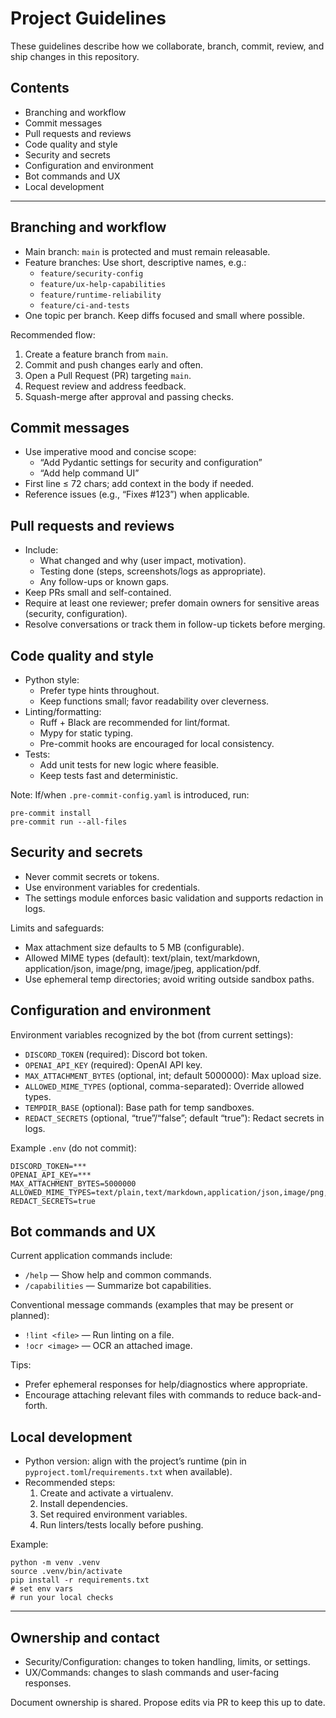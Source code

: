 # Project Guidelines

These guidelines describe how we collaborate, branch, commit, review, and ship changes in this repository.

## Contents
- Branching and workflow
- Commit messages
- Pull requests and reviews
- Code quality and style
- Security and secrets
- Configuration and environment
- Bot commands and UX
- Local development

---

## Branching and workflow

- Main branch: `main` is protected and must remain releasable.
- Feature branches: Use short, descriptive names, e.g.:
  - `feature/security-config`
  - `feature/ux-help-capabilities`
  - `feature/runtime-reliability`
  - `feature/ci-and-tests`
- One topic per branch. Keep diffs focused and small where possible.

Recommended flow:
1. Create a feature branch from `main`.
2. Commit and push changes early and often.
3. Open a Pull Request (PR) targeting `main`.
4. Request review and address feedback.
5. Squash-merge after approval and passing checks.

## Commit messages

- Use imperative mood and concise scope:
  - “Add Pydantic settings for security and configuration”
  - “Add help command UI”
- First line ≤ 72 chars; add context in the body if needed.
- Reference issues (e.g., “Fixes #123”) when applicable.

## Pull requests and reviews

- Include:
  - What changed and why (user impact, motivation).
  - Testing done (steps, screenshots/logs as appropriate).
  - Any follow-ups or known gaps.
- Keep PRs small and self-contained.
- Require at least one reviewer; prefer domain owners for sensitive areas (security, configuration).
- Resolve conversations or track them in follow-up tickets before merging.

## Code quality and style

- Python style:
  - Prefer type hints throughout.
  - Keep functions small; favor readability over cleverness.
- Linting/formatting:
  - Ruff + Black are recommended for lint/format.
  - Mypy for static typing.
  - Pre-commit hooks are encouraged for local consistency.
- Tests:
  - Add unit tests for new logic where feasible.
  - Keep tests fast and deterministic.

Note: If/when `.pre-commit-config.yaml` is introduced, run:
```
pre-commit install
pre-commit run --all-files
```

## Security and secrets

- Never commit secrets or tokens.
- Use environment variables for credentials.
- The settings module enforces basic validation and supports redaction in logs.

Limits and safeguards:
- Max attachment size defaults to 5 MB (configurable).
- Allowed MIME types (default): text/plain, text/markdown, application/json, image/png, image/jpeg, application/pdf.
- Use ephemeral temp directories; avoid writing outside sandbox paths.

## Configuration and environment

Environment variables recognized by the bot (from current settings):

- `DISCORD_TOKEN` (required): Discord bot token.
- `OPENAI_API_KEY` (required): OpenAI API key.
- `MAX_ATTACHMENT_BYTES` (optional, int; default 5000000): Max upload size.
- `ALLOWED_MIME_TYPES` (optional, comma-separated): Override allowed types.
- `TEMPDIR_BASE` (optional): Base path for temp sandboxes.
- `REDACT_SECRETS` (optional, “true”/“false”; default “true”): Redact secrets in logs.

Example `.env` (do not commit):
```
DISCORD_TOKEN=***
OPENAI_API_KEY=***
MAX_ATTACHMENT_BYTES=5000000
ALLOWED_MIME_TYPES=text/plain,text/markdown,application/json,image/png,image/jpeg,application/pdf
REDACT_SECRETS=true
```

## Bot commands and UX

Current application commands include:
- `/help` — Show help and common commands.
- `/capabilities` — Summarize bot capabilities.

Conventional message commands (examples that may be present or planned):
- `!lint <file>` — Run linting on a file.
- `!ocr <image>` — OCR an attached image.

Tips:
- Prefer ephemeral responses for help/diagnostics where appropriate.
- Encourage attaching relevant files with commands to reduce back-and-forth.

## Local development

- Python version: align with the project’s runtime (pin in `pyproject.toml`/`requirements.txt` when available).
- Recommended steps:
  1. Create and activate a virtualenv.
  2. Install dependencies.
  3. Set required environment variables.
  4. Run linters/tests locally before pushing.

Example:
```
python -m venv .venv
source .venv/bin/activate
pip install -r requirements.txt
# set env vars
# run your local checks
```

---

## Ownership and contact

- Security/Configuration: changes to token handling, limits, or settings.
- UX/Commands: changes to slash commands and user-facing responses.

Document ownership is shared. Propose edits via PR to keep this up to date.
